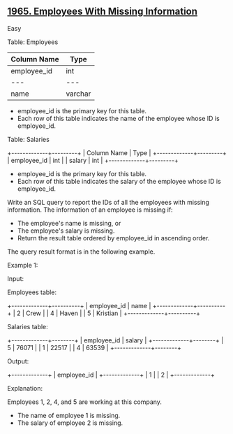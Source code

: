 ## [1965. Employees With Missing Information](https://leetcode.com/problems/count-negative-numbers-in-a-sorted-matrix/)

Easy

Table: Employees

Column Name | Type
--- | --- 
employee_id | int 
--- | ---
name | varchar

- employee_id is the primary key for this table.
- Each row of this table indicates the name of the employee whose ID is employee_id.
 
Table: Salaries

+-------------+---------+
| Column Name | Type    |
+-------------+---------+
| employee_id | int     |
| salary      | int     |
+-------------+---------+

- employee_id is the primary key for this table.
- Each row of this table indicates the salary of the employee whose ID is employee_id.
 
Write an SQL query to report the IDs of all the employees with missing information. The information of an employee is missing if:

- The employee's name is missing, or
- The employee's salary is missing.
- Return the result table ordered by employee_id in ascending order.

The query result format is in the following example. 

Example 1:

Input: 

Employees table:

+-------------+----------+
| employee_id | name     |
+-------------+----------+
| 2           | Crew     |
| 4           | Haven    |
| 5           | Kristian |
+-------------+----------+

Salaries table:

+-------------+--------+
| employee_id | salary |
+-------------+--------+
| 5           | 76071  |
| 1           | 22517  |
| 4           | 63539  |
+-------------+--------+

Output: 

+-------------+
| employee_id |
+-------------+
| 1           |
| 2           |
+-------------+

Explanation: 

Employees 1, 2, 4, and 5 are working at this company.

- The name of employee 1 is missing.
- The salary of employee 2 is missing.